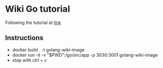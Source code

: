 # Wiki Go tutorial

Following the tutorial at [link](https://golang.org/doc/articles/wiki/)

## Instructions
* docker build . -t golang-wiki-image
* docker run -it -v "$PWD":/go/src/app -p 3030:3001 golang-wiki-image
* stop with ctrl + c
